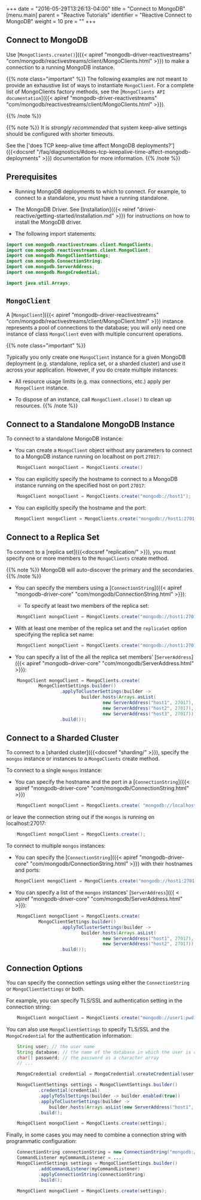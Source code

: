 +++
date = "2016-05-29T13:26:13-04:00"
title = "Connect to MongoDB"
[menu.main]
  parent = "Reactive Tutorials"
  identifier = "Reactive Connect to MongoDB"
  weight = 10
  pre = "<i class='fa'></i>"
+++

## Connect to MongoDB

Use [`MongoClients.create()`]({{< apiref "mongodb-driver-reactivestreams" "com/mongodb/reactivestreams/client/MongoClients.html" >}}) to make a connection to a running MongoDB instance.

{{% note class="important" %}}
The following examples are not meant to provide an exhaustive list
of ways to instantiate `MongoClient`. For a complete list of MongoClients factory methods, see the 
[`MongoClients API documentation`]({{< apiref "mongodb-driver-reactivestreams" "com/mongodb/reactivestreams/client/MongoClients.html" >}}).

{{% /note %}}

{{% note %}}
It is *strongly recommended* that system keep-alive settings should be configured with shorter timeouts. 

See the 
['does TCP keep-alive time affect MongoDB deployments?']({{<docsref "/faq/diagnostics/#does-tcp-keepalive-time-affect-mongodb-deployments" >}}) 
documentation for more information.
{{% /note %}}

## Prerequisites

- Running MongoDB deployments to which to connect. For example, to connect to a standalone, you must have a running standalone.

- The MongoDB Driver.  See [Installation]({{< relref "driver-reactive/getting-started/installation.md" >}}) for instructions on how to install the MongoDB driver.

- The following import statements:

```java
import com.mongodb.reactivestreams.client.MongoClients;
import com.mongodb.reactivestreams.client.MongoClient;
import com.mongodb.MongoClientSettings;
import com.mongodb.ConnectionString;
import com.mongodb.ServerAddress;
import com.mongodb.MongoCredential;

import java.util.Arrays;
```

## `MongoClient`

A [`MongoClient`]({{< apiref "mongodb-driver-reactivestreams" "com/mongodb/reactivestreams/client/MongoClient.html" >}}) instance represents a pool of connections
to the database; you will only need one instance of class `MongoClient` even with multiple concurrent operations.

{{% note class="important" %}}

Typically you only create one `MongoClient` instance for a given MongoDB deployment (e.g. standalone, replica set, or a sharded cluster)
 and use it across your application. However, if you do create multiple instances:

 - All resource usage limits (e.g. max connections, etc.) apply per `MongoClient` instance.

 - To dispose of an instance, call `MongoClient.close()` to clean up resources.
{{% /note %}}

## Connect to a Standalone MongoDB Instance

To connect to a standalone MongoDB instance:

- You can create a `MongoClient` object without any parameters to
  connect to a MongoDB instance running on localhost on port `27017`:

```java
    MongoClient mongoClient = MongoClients.create()
```

- You can explicitly specify the hostname to connect to a MongoDB
  instance running on the specified host on port `27017`:

```java
    MongoClient mongoClient = MongoClients.create("mongodb://host1");
```

- You can explicitly specify the hostname and the port:

    ```java
    MongoClient mongoClient = MongoClients.create("mongodb://host1:27017");
    ```

## Connect to a Replica Set

To connect to a [replica set]({{<docsref "replication/" >}}), you must specify one or more members to the `MongoClients` create method.

{{% note %}}
MongoDB will auto-discover the primary and the secondaries.
{{% /note %}}

- You can specify the members using a [`ConnectionString`]({{< apiref "mongodb-driver-core" "com/mongodb/ConnectionString.html" >}}):

  - To specify at least two members of the replica set:

```java
    MongoClient mongoClient = MongoClients.create("mongodb://host1:27017,host2:27017,host3:27017");
```

  - With at least one member of the replica set and the `replicaSet` option specifying the replica set name:

```java
    MongoClient mongoClient = MongoClients.create("mongodb://host1:27017,host2:27017,host3:27017/?replicaSet=myReplicaSet");
```

- You can specify a list of the all the replica set members' [`ServerAddress`]({{< apiref "mongodb-driver-core" "com/mongodb/ServerAddress.html" >}}):

```java
    MongoClient mongoClient = MongoClients.create(
            MongoClientSettings.builder()
                    .applyToClusterSettings(builder ->
                            builder.hosts(Arrays.asList(
                                    new ServerAddress("host1", 27017),
                                    new ServerAddress("host2", 27017),
                                    new ServerAddress("host3", 27017))))
                    .build());
```


## Connect to a Sharded Cluster

To connect to a [sharded cluster]({{<docsref "sharding/" >}}), specify the `mongos` instance
or instances to a `MongoClients` create method.

To connect to a single `mongos` instance:

- You can specify the hostname and the port in a [`ConnectionString`]({{< apiref "mongodb-driver-core" "com/mongodb/ConnectionString.html" >}})

```java
    MongoClient mongoClient = MongoClients.create( "mongodb://localhost:27017" );
```

or leave the connection string out if the `mongos` is running on localhost:27017:

```java
    MongoClient mongoClient = MongoClients.create();
```

To connect to multiple `mongos` instances:

- You can specify the [`ConnectionString`]({{< apiref "mongodb-driver-core" "com/mongodb/ConnectionString.html" >}}) with their hostnames and ports:

    ```java
    MongoClient mongoClient = MongoClients.create("mongodb://host1:27017,host2:27017");
    ```

- You can specify a list of the `mongos` instances' [`ServerAddress`]({{ < apiref "mongodb-driver-core" "com/mongodb/ServerAddress.html" >}}):

```java
    MongoClient mongoClient = MongoClients.create(
            MongoClientSettings.builder()
                    .applyToClusterSettings(builder ->
                            builder.hosts(Arrays.asList(
                                    new ServerAddress("host1", 27017),
                                    new ServerAddress("host2", 27017))))
                    .build());
```

## Connection Options

You can specify the connection settings using either the
`ConnectionString` or `MongoClientSettings` or both.

For example, you can specify TLS/SSL and authentication setting in the connection string:

```java
    MongoClient mongoClient = MongoClients.create("mongodb://user1:pwd1@host1/?authSource=db1&ssl=true");
```

You can also use `MongoClientSettings` to specify TLS/SSL and the `MongoCredential` for the authentication information:

```java
    String user; // the user name
    String database; // the name of the database in which the user is defined
    char[] password; // the password as a character array
    // ...

    MongoCredential credential = MongoCredential.createCredential(user, database, password);

    MongoClientSettings settings = MongoClientSettings.builder()
            .credential(credential)
            .applyToSslSettings(builder -> builder.enabled(true))
            .applyToClusterSettings(builder -> 
                builder.hosts(Arrays.asList(new ServerAddress("host1", 27017))))
            .build();

    MongoClient mongoClient = MongoClients.create(settings);
```

Finally, in some cases you may need to combine a connection string with programmatic configuration:

```java
    ConnectionString connectionString = new ConnectionString("mongodb://host1:27107,host2:27017/?ssl=true");
    CommandListener myCommandListener = ...;
    MongoClientSettings settings = MongoClientSettings.builder()
            .addCommandListener(myCommandListener)
            .applyConnectionString(connectionString)
            .build();

    MongoClient mongoClient = MongoClients.create(settings);
```
